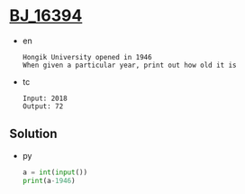 # [BJ_16394](https://acmicpc.net/problem/16394)

* en

  ```en
  Hongik University opened in 1946
  When given a particular year, print out how old it is
  ```

* tc

  ```tc
  Input: 2018
  Output: 72
  ```

## Solution

* py

  ```py
  a = int(input())
  print(a-1946)
  ```

